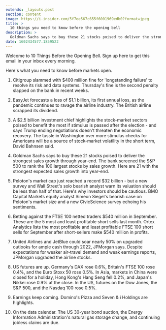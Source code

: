 ```yaml
--- 
extends: _layouts.post 
section: content 
image: https://i.insider.com/5f7ee567c655f6001969edb0?format=jpeg 
title: > 
  10 things you need to know before the opening bell 
description: > 
  Goldman Sachs says to buy these 21 stocks poised to deliver the strongest sales growth through year-end.These are the 5 most and least profitable short sells last month.Ortex Analytics lists the most profitable and least profitable FTSE 100 short sells for September after short-sellers make $540 million in profits.Germany's DAX rose 0.6%, Britain's FTSE 100 rose 0.4%, and the Euro Stoxx 50 rose 0.5%.In the US, futures on the Dow Jones, the S&P 500, and the Nasdaq 100 rose 0.5%. 
date: 1602434577.1859522 
--- 
```

Welcome to 10 Things Before the Opening Bell. Sign up here to get this email in your inbox every morning.

Here's what you need to know before markets open.

1. Citigroup slammed with $400 million fine for 'longstanding failure' to resolve its risk and data systems. Thursday's fine is the second penalty slapped on the bank in recent weeks.

2. EasyJet forecasts a loss of $1.1 billion, its first annual loss, as the pandemic continues to ravage the airline industry. The British airline scrapped its dividend.

3. A $2.5 billion investment chief highlights the stock-market sectors poised to benefit the most if stimulus is passed after the election - and says Trump ending negotiations doesn't threaten the economic recovery. The tussle in Washington over more stimulus checks for Americans will be a source of stock-market volatility in the short term, David Bahnsen said.

4. Goldman Sachs says to buy these 21 stocks poised to deliver the strongest sales growth through year-end. The bank screened the S&P 500 to rank the 100 largest stocks by sales growth. Here are 21 with the strongest expected sales growth into year-end.

5. Peloton's market cap just reached a record $32 billion - but a new survey and Wall Street's solo bearish analyst warn its valuation should be less than half of that. Here's why investors should be cautious. BMO Capital Markets equity analyst Simeon Siegel's bearish case on Peloton's market size and a new CivicScience survey echoing his sentiments.

6. Betting against the FTSE 100 netted traders $540 million in September. These are the 5 most and least profitable short sells last month. Ortex Analytics lists the most profitable and least profitable FTSE 100 short sells for September after short-sellers make $540 million in profits.

7. United Airlines and JetBlue could soar nearly 50% on upgraded outlooks for ample cash through 2022, JPMorgan says. Despite expectations for weaker air-travel demand and weak earnings reports, JPMorgan upgraded the airline stocks.

8. US futures are up. Germany's DAX rose 0.6%, Britain's FTSE 100 rose 0.4%, and the Euro Stoxx 50 rose 0.5%. In Asia, markets in China were closed for a holiday, Hong Kong's Hang Seng fell 0.2%, and Japan's Nikkei rose 0.9% at the close. In the US, futures on the Dow Jones, the S&P 500, and the Nasdaq 100 rose 0.5%.

9. Earnings keep coming. Domino's Pizza and Seven & i Holdings are highlights.

10. On the data calendar. The US 30-year bond auction, the Energy Information Administration's natural gas storage change, and continuing jobless claims are due.
